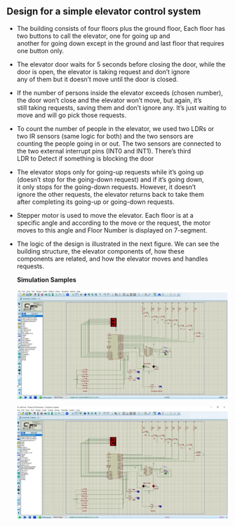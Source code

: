 
## Design for a simple elevator control system  

 - The building consists of four floors plus the ground floor,   Each
   floor has two buttons to call the elevator, one for going up and  
   another for going down except in the ground and last floor that
   requires   one button only.  
   
 - The elevator door waits for 5 seconds before closing the door, while 
   the   door is open, the elevator is taking request and don’t ignore  
   any of them   but it doesn’t move until the door is closed.

 - If the number of persons inside the elevator exceeds (chosen number),
   the   door won’t close and the elevator won’t move, but again, it’s  
   still taking   requests, saving them and don’t ignore any. It’s just 
   waiting to move and   will go pick those requests.

 - To count the number of people in the elevator, we used two LDRs or   
   two IR   sensors (same logic for both) and the two sensors are   
   counting the people   going in or out. The two sensors are connected 
   to the two external   interrupt pins (INT0 and INT1). There’s third  
   LDR to Detect if something is blocking the door

 - The elevator stops only for going-up requests while it’s going up   
   (doesn’t   stop for the going-down request) and if it’s going down,  
   it only stops for the   going-down requests. However, it doesn’t   
   ignore the other requests, the   elevator returns back to take them  
   after completing its going-up or going-down requests.

 - Stepper motor is used to move the elevator. Each floor is at a   
   specific angle   and according to the move or the request, the motor 
   moves to this angle   and Floor Number is displayed on 7-segment.
   
 - The logic of the design is illustrated in the next figure. We can see
   the   building structure, the elevator components of, how these   
   components are   related, and how the elevator moves and handles   
   requests.
   
   **Simulation Samples**

   ![alt-text](https://github.com/Hillaal/Elevator-Control-System/blob/main/Samples/1.png)
   
   ![alt-text](https://github.com/Hillaal/Elevator-Control-System/blob/main/Samples/2.png)
